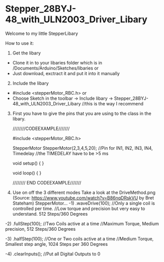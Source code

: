 # Stepper_28BYJ-48_with_ULN2003_Driver_Libary

Welcome to my little StepperLibary

How to use it: 

1) Get the libary 
- Clone it in to your libaries folder which is in /Documents/Arduino/Sketches/libaries
or 
- Just download, exctract it and put it into it manually
      
2) Include the libary
- #include <stepperMotor_RBC.h>
or
- Choose Sketch in the toolbar -> Include libary -> Stepper_28BYJ-48_with_ULN2003_Driver_Libary  //this is the way I recommend

3)  First you have to give the pins that you are using to the class in the libary.

    ////////CODEEXAMPLE///////
    
    #include <stepperMotor_RBC.h>

    StepperMotor StepperMotor(2,3,4,5,20); //Pin for IN1, IN2, IN3, IN4, Timedelay //the TIMEDELAY have to be >5 ms

    void setup() {
    }

    void loop() {
    }
    
    //////// END CODEEXAMPLE///////
    
4) Use on off the 3 different modes 
Take a look at the DriveMethod.png (Source: https://www.youtube.com/watch?v=B86nqDRskVU by Bret Stateham) 
StepperMotor... 
  -1) .waveDrive(100);
	//Only a single coil is controlled per time.
	//Low torque and precision but very easy to understand. 512 Steps/360 Degrees
	
  -2) .fullStep(100);
	//Two Coils active at a time
	//Maximum Torque, Medium precision, 512 Steps/360 Degrees
	
  -3) .halfStep(100);
	//One or Two coils active at a time
	//Medium Torque, Smallest step angle, 1024 Steps per 360 Degrees
	
  -4) .clearInputs();
	//Put all Digital Outputs to 0
